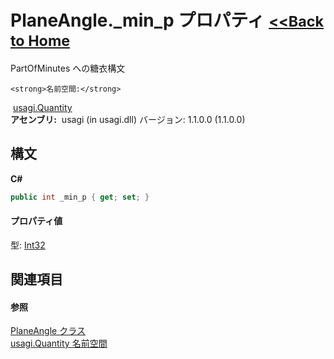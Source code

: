 # PlaneAngle._min_p プロパティ <small>[<<Back to Home](https://github.com/usagi/usagi.cs/blob/master/Help/Home.md)</small> 

PartOfMinutes への糖衣構文


    <strong>名前空間:</strong>
&nbsp;<a href="N_usagi_Quantity.md">usagi.Quantity</a><br /><strong>アセンブリ:</strong>
&nbsp;usagi (in usagi.dll) バージョン: 1.1.0.0 (1.1.0.0)

## 構文

**C#**<br />
``` C#
public int _min_p { get; set; }
```


#### プロパティ値
型: <a href="http://msdn2.microsoft.com/ja-jp/library/td2s409d" target="_blank">Int32</a>

## 関連項目


#### 参照
<a href="T_usagi_Quantity_PlaneAngle.md">PlaneAngle クラス</a><br /><a href="N_usagi_Quantity.md">usagi.Quantity 名前空間</a><br />